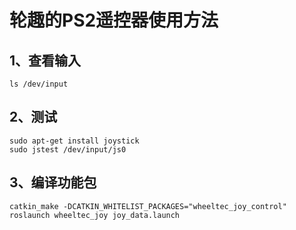 # 轮趣的PS2遥控器使用方法

## 1、查看输入
```
ls /dev/input
```

## 2、测试
```
sudo apt-get install joystick
sudo jstest /dev/input/js0
```

## 3、编译功能包
```
catkin_make -DCATKIN_WHITELIST_PACKAGES="wheeltec_joy_control"
roslaunch wheeltec_joy joy_data.launch
```

